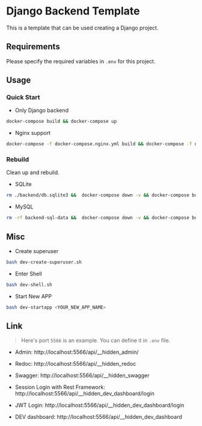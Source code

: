 # Django Backend Template

This is a template that can be used creating a Django project.

## Requirements

Please specify the required variables in `.env` for this project.

## Usage

### Quick Start

- Only Django backend

```bash
docker-compose build && docker-compose up
```

- Nginx support

```bash
docker-compose -f docker-compose.nginx.yml build && docker-compose -f docker-compose.nginx.yml up
```

### Rebuild

Clean up and rebuild.

- SQLite

```bash
rm ./backend/db.sqlite3 &&  docker-compose down -v && docker-compose build && docker-compose up
```

- MySQL

```bash
rm -rf backend-sql-data &&  docker-compose down -v && docker-compose build && docker-compose up
```

## Misc

- Create superuser

```bash
bash dev-create-superuser.sh
```

- Enter Shell

```bash
bash dev-shell.sh
```

- Start New APP

```bash
bash dev-startapp <YOUR_NEW_APP_NAME>
```

## Link

> Here's port `5566` is an example. You can define it in `.env` file.

- Admin: http://localhost:5566/api/__hidden_admin/

- Redoc: http://localhost:5566/api/__hidden_redoc

- Swagger: http://localhost:5566/api/__hidden_swagger

- Session Login with Rest Framework: http://localhost:5566/api/__hidden_dev_dashboard/login

- JWT Login: http://localhost:5566/api/__hidden_dev_dashboard/login

- DEV dashboard: http://localhost:5566/api/__hidden_dev_dashboard

